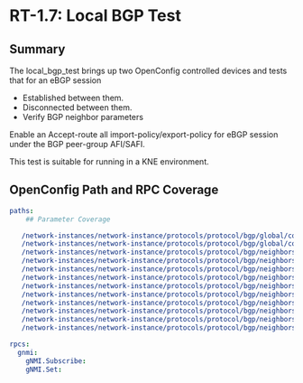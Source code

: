 # RT-1.7: Local BGP Test

## Summary

The local\_bgp\_test brings up two OpenConfig controlled devices and tests that for an eBGP session 

* Established between them.
* Disconnected between them.
* Verify BGP neighbor parameters

Enable an Accept-route all import-policy/export-policy for eBGP session under the BGP peer-group AFI/SAFI.


This test is suitable for running in a KNE environment.

## OpenConfig Path and RPC Coverage

```yaml
paths:
    ## Parameter Coverage

   /network-instances/network-instance/protocols/protocol/bgp/global/config/as:
   /network-instances/network-instance/protocols/protocol/bgp/global/config/router-id:
   /network-instances/network-instance/protocols/protocol/bgp/neighbors/neighbor/config/auth-password:
   /network-instances/network-instance/protocols/protocol/bgp/neighbors/neighbor/config/local-as:
   /network-instances/network-instance/protocols/protocol/bgp/neighbors/neighbor/config/neighbor-address:
   /network-instances/network-instance/protocols/protocol/bgp/neighbors/neighbor/config/peer-as:
   /network-instances/network-instance/protocols/protocol/bgp/neighbors/neighbor/neighbor-address:
   /network-instances/network-instance/protocols/protocol/bgp/neighbors/neighbor/state/messages/received/last-notification-error-code:
   /network-instances/network-instance/protocols/protocol/bgp/neighbors/neighbor/state/session-state:
   /network-instances/network-instance/protocols/protocol/bgp/neighbors/neighbor/state/supported-capabilities:
   /network-instances/network-instance/protocols/protocol/bgp/neighbors/neighbor/timers/config/hold-time:
   /network-instances/network-instance/protocols/protocol/bgp/neighbors/neighbor/timers/config/keepalive-interval:

rpcs:
  gnmi:
    gNMI.Subscribe:
    gNMI.Set:
```

